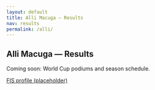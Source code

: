 ```yaml
---
layout: default
title: Alli Macuga — Results
nav: results
permalink: /alli/
---
```

<section>
  <h2 class="section-title">Alli Macuga — Results</h2>
  <p>Coming soon: World Cup podiums and season schedule.</p>
  <p><a class="pill" href="https://www.fis-ski.com/athletes/alli-macuga" target="_blank">FIS profile (placeholder)</a></p>
</section>
